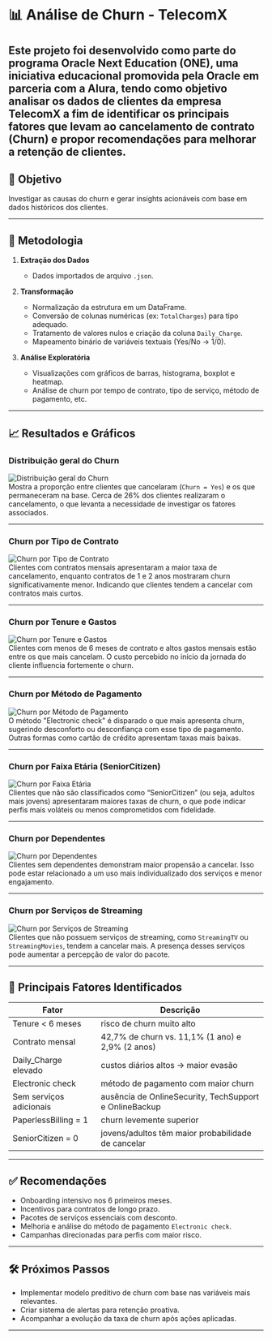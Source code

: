 # 📊 Análise de Churn - TelecomX
Este projeto foi desenvolvido como parte do programa **Oracle Next Education (ONE)**, uma iniciativa educacional promovida pela **Oracle** em parceria com a **Alura**, tendo como objetivo analisar os dados de clientes da empresa TelecomX a fim de identificar os principais fatores que levam ao cancelamento de contrato (Churn) e propor recomendações para melhorar a retenção de clientes.
---

## 🧠 Objetivo

Investigar as causas do churn e gerar insights acionáveis com base em dados históricos dos clientes.

---

## 🔧 Metodologia

1. **Extração dos Dados**  
   - Dados importados de arquivo `.json`.

2. **Transformação**  
   - Normalização da estrutura em um DataFrame.
   - Conversão de colunas numéricas (ex: `TotalCharges`) para tipo adequado.
   - Tratamento de valores nulos e criação da coluna `Daily_Charge`.
   - Mapeamento binário de variáveis textuais (Yes/No → 1/0).

3. **Análise Exploratória**  
   - Visualizações com gráficos de barras, histograma, boxplot e heatmap.
   - Análise de churn por tempo de contrato, tipo de serviço, método de pagamento, etc.

---

## 📈 Resultados e Gráficos

### Distribuição geral do Churn
![Distribuição geral do Churn](imagens_telecom/churn.png)  
Mostra a proporção entre clientes que cancelaram (`Churn = Yes`) e os que permaneceram na base. Cerca de 26% dos clientes realizaram o cancelamento, o que levanta a necessidade de investigar os fatores associados.

---

### Churn por Tipo de Contrato
![Churn por Tipo de Contrato](imagens_telecom/churn_por_tipo_contrato.png)  
Clientes com contratos mensais apresentaram a maior taxa de cancelamento, enquanto contratos de 1 e 2 anos mostraram churn significativamente menor. Indicando que clientes tendem a cancelar com contratos mais curtos.

---

### Churn por Tenure e Gastos
![Churn por Tenure e Gastos](imagens_telecom/churn_por_tenures_e_gastos.png)  
Clientes com menos de 6 meses de contrato e altos gastos mensais estão entre os que mais cancelam. O custo percebido no início da jornada do cliente influencia fortemente o churn.

---

### Churn por Método de Pagamento
![Churn por Método de Pagamento](imagens_telecom/churn_por_metodo_pgto.png)  
O método "Electronic check" é disparado o que mais apresenta churn, sugerindo desconforto ou desconfiança com esse tipo de pagamento. Outras formas como cartão de crédito apresentam taxas mais baixas.

---

### Churn por Faixa Etária (SeniorCitizen)
![Churn por Faixa Etária](imagens_telecom/churn_por_faixa_etaria.png)  
Clientes que não são classificados como “SeniorCitizen” (ou seja, adultos mais jovens) apresentaram maiores taxas de churn, o que pode indicar perfis mais voláteis ou menos comprometidos com fidelidade.

---

### Churn por Dependentes
![Churn por Dependentes](imagens_telecom/churn_por_dependentes.png)  
Clientes sem dependentes demonstram maior propensão a cancelar. Isso pode estar relacionado a um uso mais individualizado dos serviços e menor engajamento.

---

### Churn por Serviços de Streaming
![Churn por Serviços de Streaming](imagens_telecom/churn_por_servicos_streaming.png)  
Clientes que não possuem serviços de streaming, como `StreamingTV` ou `StreamingMovies`, tendem a cancelar mais. A presença desses serviços pode aumentar a percepção de valor do pacote.


---

## 📌 Principais Fatores Identificados

| Fator                   | Descrição                                                      |
|-------------------------|----------------------------------------------------------------|
| Tenure < 6 meses        | risco de churn muito alto                                      |
| Contrato mensal         | 42,7% de churn vs. 11,1% (1 ano) e 2,9% (2 anos)               |
| Daily_Charge elevado    | custos diários altos → maior evasão                            |
| Electronic check        | método de pagamento com maior churn                            |
| Sem serviços adicionais | ausência de OnlineSecurity, TechSupport e OnlineBackup         |
| PaperlessBilling = 1    | churn levemente superior                                       |
| SeniorCitizen = 0       | jovens/adultos têm maior probabilidade de cancelar             |

---

## ✅ Recomendações

- Onboarding intensivo nos 6 primeiros meses.
- Incentivos para contratos de longo prazo.
- Pacotes de serviços essenciais com desconto.
- Melhoria e análise do método de pagamento `Electronic check`.
- Campanhas direcionadas para perfis com maior risco.

---

## 🛠️ Próximos Passos

- Implementar modelo preditivo de churn com base nas variáveis mais relevantes.
- Criar sistema de alertas para retenção proativa.
- Acompanhar a evolução da taxa de churn após ações aplicadas.

---
